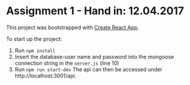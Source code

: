 # Assignment 1 - Hand in: 12.04.2017

This project was bootstrapped with [Create React App](https://github.com/facebookincubator/create-react-app).

To start up the project:
1. Run `npm install`
2. Insert the database-user name and password into the mongoose connection string in the `server.js` (line 10)
3. Run `npm run start-dev`
The api can then be accessed under http://localhost:3001/api.

